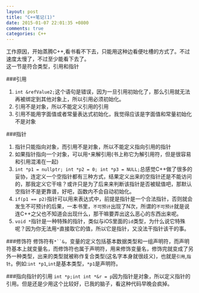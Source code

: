 ```yaml
---
layout: post
title: "C++笔记(1)"
date: 2015-01-07 22:01:35 +0800
comments: true
categories: C++
---
```

工作原因，开始蒸腾C++,看书看不下去，只能用这种边看便吐槽的方式了。不过速度太慢了，不过至少能看下去了。    
这一节是符合类型，引用和指针
<!-- more -->
###引用    
1. `int &refValue2;`这个语句是错误，因为一旦引用初始化了，那么引用就无法再被绑定到其他对象上，所以引用必须初始化。
2. 引用不是对象，所以不能定义引用的引用
3. 引用不能用字面值或者常量表达式初始化，我觉得应该是字面值和常量初始化不是对象

###指针
1. 指针只能指向对象，而引用不是对象，所以不能定义指向引用的指针
2. 如果指针指向一个对象，可以用`*`来解引用(书上称它为解引用符，但是很容易和引用混淆在一起)
3. `int *p1 = nullptr;
    int *p2 = 0;
    int *p3 = NULL;`总感觉C++做了很多的妥协，连定义一个空指针都有三种方式，结果定义出来的空指针还是不能访问的，那我定义它干啥？或许只是为了后来来判断该指针是否被赋值吧，那默认空指针不是更靠谱，好吧，函数内不会自动初始化。    
4. `if(p1 == p2)`指针可以用来表达式中，前提是指针是一个合法指针，否则就会发生不可预计的后果，一本书里，`不可预计`出现了N次，所谓的`不可预计`就是说连C++之父也不知道会出现什么，那干嘛要弄出这么恶心的东西出来呢。
5. `void *`指针是一种特殊的指针，类似与iOS里面的`id`类型，为什么说它特殊呢？因为你无法用`*`直接取它的值，所以它是指针，又没法干指针该干的事。

###修饰符
修饰符有`*``&`，变量的定义包括基本数据类型和一组声明符，而声明符基本上就变量名，而修饰符也属于声明符，用来修饰变量名，修饰完就变成了另外一种类型，出来的类型就被称作复合类型(这名字本身就很歧义)，也就是`引用`,`指针`。例如:`int *p1`,`int`是基本类型，`*p1`是声明符。

###指向指针的引用
`int *p;int int *&r = p`因为指针是对象，所以定义指针的引用。但是还是少用这个比较好，已我的脑子，看这种代码早晚会疯掉。
